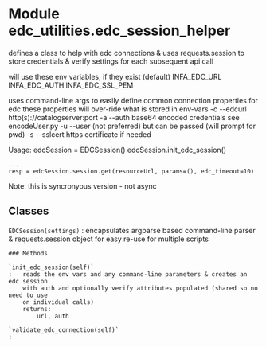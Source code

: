 Module edc_utilities.edc_session_helper
=======================================
defines a class to help with edc connections & uses requests.session to store
credentials & verify settings for each subsequent api call

will use these env variables, if they exist (default)
    INFA_EDC_URL
    INFA_EDC_AUTH
    INFA_EDC_SSL_PEM

uses command-line args to easily define common connection properties for edc
    these properties will over-ride what is stored in env-vars
    -c --edcurl  http(s)://catalogserver:port
    -a --auth    base64 encoded credentials see encodeUser.py
    -u --user    (not preferred) but can be passed (will prompt for pwd)
    -s --sslcert https certificate if needed

Usage:
    edcSession = EDCSession()
    edcSession.init_edc_session()

    ...
    resp = edcSession.session.get(resourceUrl, params=(), edc_timeout=10)

Note: this is syncronyous version - not async

Classes
-------

`EDCSession(settings)`
:   encapsulates argparse based command-line parser & requests.session object
    for easy re-use for multiple scripts

    ### Methods

    `init_edc_session(self)`
    :   reads the env vars and any command-line parameters & creates an edc session
        with auth and optionally verify attributes populated (shared so no need to use
        on individual calls)
        returns:
            url, auth

    `validate_edc_connection(self)`
    :
